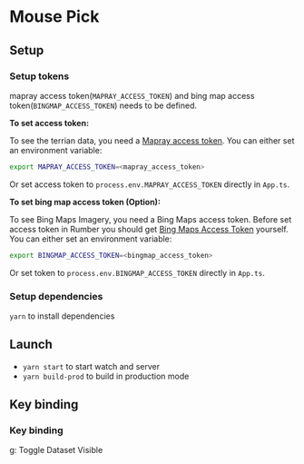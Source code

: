 Mouse Pick
================================================================================


Setup
--------------------------------------------------------------------------------
### Setup tokens
mapray access token(`MAPRAY_ACCESS_TOKEN`) and bing map access token(`BINGMAP_ACCESS_TOKEN`) needs to be defined.

**To set access token:**

To see the terrian data, you need a [Mapray access token](https://mapray.com/documents/overview/token/index.html). You can either set an environment variable:

```bash
export MAPRAY_ACCESS_TOKEN=<mapray_access_token>
```

Or set access token to `process.env.MAPRAY_ACCESS_TOKEN` directly in `App.ts`.


**To set bing map access token (Option):**

To see Bing Maps Imagery, you need a Bing Maps access token. 
Before set access token in Rumber you should get [Bing Maps Access Token](https://docs.microsoft.com/en-us/bingmaps/getting-started/bing-maps-dev-center-help/getting-a-bing-maps-key) yourself.
You can either set an environment variable:
```bash
export BINGMAP_ACCESS_TOKEN=<bingmap_access_token>
```

Or set token to `process.env.BINGMAP_ACCESS_TOKEN` directly in `App.ts`.


### Setup dependencies
`yarn` to install dependencies


Launch
--------------------------------------------------------------------------------
- `yarn start` to start watch and server
- `yarn build-prod` to build in production mode


Key binding
--------------------------------------------------------------------------------
### Key binding
g: Toggle Dataset Visible
